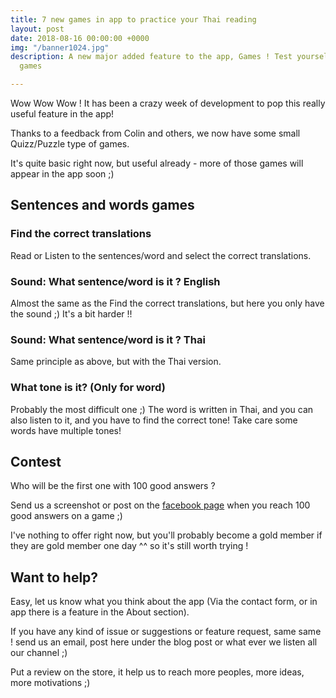```yaml
---
title: 7 new games in app to practice your Thai reading
layout: post
date: 2018-08-16 00:00:00 +0000
img: "/banner1024.jpg"
description: A new major added feature to the app, Games ! Test yourself with 7 new
  games

---
```

Wow Wow Wow ! It has been a crazy week of development to pop this really useful feature in the app! 

Thanks to a feedback from Colin and others, we now have some small Quizz/Puzzle type of games. 

It's quite basic right now, but useful already - more of those games will appear in the app soon ;) 

## Sentences and words games

### Find the correct translations

Read or Listen to the sentences/word and select the correct translations. 

### Sound: What sentence/word is it ? English

Almost the same as the Find the correct translations, but here you only have the sound ;) It's a bit harder !! 

### Sound: What sentence/word is it ? Thai

Same principle as above, but with the Thai version. 

### What tone is it? (Only for word)

Probably the most difficult one ;) The word is written in Thai, and you can also listen to it, and you have to find the correct tone! Take care some words have multiple tones! 

## Contest

Who will be the first one with 100 good answers ? 

Send us a screenshot or post on the [facebook page](https://www.facebook.com/readthaifunapp) when you reach 100 good answers on a game ;)

I've nothing to offer right now, but you'll probably become a gold member if they are gold member one day ^^ so it's still worth trying ! 

## Want to help? 

Easy, let us know what you think about the app (Via the contact form, or in app there is a feature in the About section).

If you have any kind of issue or suggestions or feature request, same same ! send us an email, post here under the blog post or what ever we listen all our channel ;)

Put a review on the store, it help us to reach more peoples, more ideas, more motivations ;) 